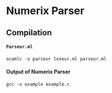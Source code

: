 # Numerix Parser

## Compilation

#### `Parseur.ml`
```
ocamlc -o parseur lexeur.ml parseur.ml
```
#### Output of Numerix Parser
```
gcc -o example example.c
```
